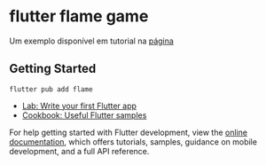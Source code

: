 # flutter flame game

Um exemplo disponível em tutorial na [página](https://docs.flame-engine.org/latest/tutorials/space_shooter/step_1.html) 

## Getting Started

`flutter pub add flame`

- [Lab: Write your first Flutter app](https://docs.flutter.dev/get-started/codelab)
- [Cookbook: Useful Flutter samples](https://docs.flutter.dev/cookbook)

For help getting started with Flutter development, view the
[online documentation](https://docs.flutter.dev/), which offers tutorials,
samples, guidance on mobile development, and a full API reference.
